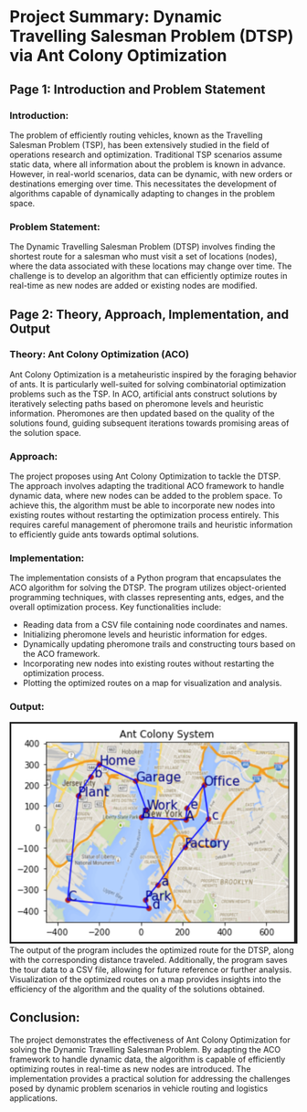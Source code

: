 # Project Summary: Dynamic Travelling Salesman Problem (DTSP) via Ant Colony Optimization

## Page 1: Introduction and Problem Statement

### Introduction:
The problem of efficiently routing vehicles, known as the Travelling Salesman Problem (TSP), has been extensively studied in the field of operations research and optimization. Traditional TSP scenarios assume static data, where all information about the problem is known in advance. However, in real-world scenarios, data can be dynamic, with new orders or destinations emerging over time. This necessitates the development of algorithms capable of dynamically adapting to changes in the problem space.

### Problem Statement:
The Dynamic Travelling Salesman Problem (DTSP) involves finding the shortest route for a salesman who must visit a set of locations (nodes), where the data associated with these locations may change over time. The challenge is to develop an algorithm that can efficiently optimize routes in real-time as new nodes are added or existing nodes are modified.

## Page 2: Theory, Approach, Implementation, and Output

### Theory: Ant Colony Optimization (ACO)
Ant Colony Optimization is a metaheuristic inspired by the foraging behavior of ants. It is particularly well-suited for solving combinatorial optimization problems such as the TSP. In ACO, artificial ants construct solutions by iteratively selecting paths based on pheromone levels and heuristic information. Pheromones are then updated based on the quality of the solutions found, guiding subsequent iterations towards promising areas of the solution space.

### Approach:
The project proposes using Ant Colony Optimization to tackle the DTSP. The approach involves adapting the traditional ACO framework to handle dynamic data, where new nodes can be added to the problem space. To achieve this, the algorithm must be able to incorporate new nodes into existing routes without restarting the optimization process entirely. This requires careful management of pheromone trails and heuristic information to efficiently guide ants towards optimal solutions.

### Implementation:
The implementation consists of a Python program that encapsulates the ACO algorithm for solving the DTSP. The program utilizes object-oriented programming techniques, with classes representing ants, edges, and the overall optimization process. Key functionalities include:

- Reading data from a CSV file containing node coordinates and names.
- Initializing pheromone levels and heuristic information for edges.
- Dynamically updating pheromone trails and constructing tours based on the ACO framework.
- Incorporating new nodes into existing routes without restarting the optimization process.
- Plotting the optimized routes on a map for visualization and analysis.

### Output:
![Optimized Route](ss/op1.png)
<br>
The output of the program includes the optimized route for the DTSP, along with the corresponding distance traveled. Additionally, the program saves the tour data to a CSV file, allowing for future reference or further analysis. Visualization of the optimized routes on a map provides insights into the efficiency of the algorithm and the quality of the solutions obtained.

## Conclusion:
The project demonstrates the effectiveness of Ant Colony Optimization for solving the Dynamic Travelling Salesman Problem. By adapting the ACO framework to handle dynamic data, the algorithm is capable of efficiently optimizing routes in real-time as new nodes are introduced. The implementation provides a practical solution for addressing the challenges posed by dynamic problem scenarios in vehicle routing and logistics applications.
